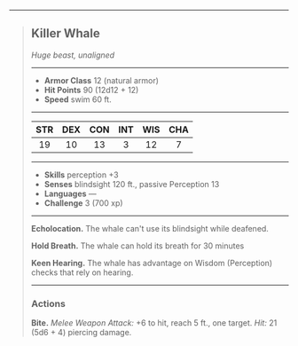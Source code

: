 ***
> ## Killer Whale
> *Huge beast, unaligned*
> 
> ***
> 
> - **Armor Class** 12 (natural armor)
> - **Hit Points** 90 (12d12 + 12)
> - **Speed** swim 60 ft.
> 
> ***
> 
> |STR|DEX|CON|INT|WIS|CHA|
> |:---:|:---:|:---:|:---:|:---:|:---:|
> |19|10|13|3|12|7|
> 
> ***
> 
> - **Skills** perception +3
> - **Senses** blindsight 120 ft., passive Perception 13
> - **Languages** —
> - **Challenge** 3 (700 xp)
> 
> ***
> 
> **Echolocation.** The whale can't use its blindsight while deafened.
> 
> **Hold Breath.** The whale can hold its breath for 30 minutes
> 
> **Keen Hearing.** The whale has advantage on Wisdom (Perception) checks that rely on hearing.
> 
> ***
> 
> ### Actions
> **Bite.** *Melee Weapon Attack:* +6 to hit, reach 5 ft., one target. *Hit:* 21 (5d6 + 4) piercing damage.